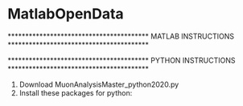# MatlabOpenData
**************************************** MATLAB INSTRUCTIONS ****************************************





**************************************** PYTHON INSTRUCTIONS ****************************************

1. Download MuonAnalysisMaster_python2020.py
2. Install these packages for python: 
